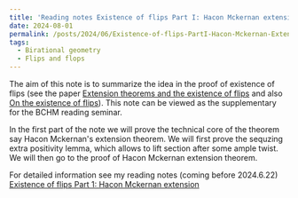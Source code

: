 ```yaml
---
title: 'Reading notes Existence of flips Part I: Hacon Mckernan extension theorem'
date: 2024-08-01
permalink: /posts/2024/06/Existence-of-flips-PartI-Hacon-Mckernan-Extension/
tags:
  - Birational geometry
  - Flips and flops
---
```


The aim of this note is to summarize the idea in the proof of existence of flips (see the paper [Extension theorems and the existence of flips](https://academic.oup.com/book/6326/chapter-abstract/150033223?redirectedFrom=fulltext) and also [On the existence of flips](https://arxiv.org/abs/math/0507597)). This note can be viewed as the supplementary for the BCHM reading seminar. 

In the first part of the note we will prove the technical core of the theorem say Hacon Mckernan's extension theorem. We will first prove the sequzing extra positivity lemma, which allows to lift section after some ample twist. We will then go to the proof of Hacon Mckernan extension theorem.


For detailed information see my reading notes (coming before 2024.6.22) [Existence of flips Part 1: Hacon Mckernan extension](https://yilimath.github.io/files/BCHM/HaconMckernanExtension.pdf)